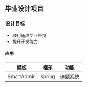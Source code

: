 ## 毕业设计项目

### 设计目标
- 顺利通过毕业答辩
- 提升开发能力

#### 应用

| 模板       | 框架     | 功能     |
| :--------: | :-------:| :------: |
| SmartAdmin | spring   | 选题系统 |
